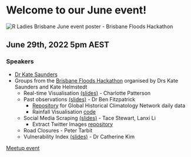 # Welcome to our June event!

![R Ladies Brisbane June event poster - Brisbane Floods Hackathon](./June_Kate_Hackathon.jpg)

## June 29th, 2022 5pm AEST

### Speakers

* [Dr Kate Saunders](https://twitter.com/KateRobSau)
* Groups from the [Brisbane Floods Hackathon](https://www.eventbrite.com.au/e/rapid-response-hackathon-to-the-recent-floods-tickets-290258299387?keep_tld=1) organised by Drs Kate Saunders and Kate Helmstedt
  * Real-time Visualisation [(slides)](https://github.com/rladies/meetup-presentations_brisbane/blob/master/2022/06/Realtime_vis/Real-time%20visualisation%20presentation%202.pdf) - Charlotte Patterson
  * Past observations [(slides)](https://github.com/rladies/meetup-presentations_brisbane/blob/master/2022/06/PastObservations/Past_Observations_Group_Slides.pdf) - Dr Ben Fitzpatrick
    * [Repository](https://github.com/katerobsau/conversationNSWFloods) for Global Historical Climatology Network daily data
    * Rainfall Visualisation [code](https://github.com/katerobsau/QUTCDS_Hackathon/tree/main/comparing_extreme_events/rainfall) 
  * Social Media Scraping [(slides)](https://github.com/rladies/meetup-presentations_brisbane/blob/master/2022/06/SocialMediaScraping/SocialMediaScraping.pdf) - Tace Stewart, Lanxi Li
    * Extract Twitter Images [repository](https://github.com/DaisyWatermelon/ExtractTwitterImages)
  * Road Closures - Peter Tarbit
  * Vulnerability Index [(slides)](http://htmlpreview.github.io/?https://github.com/rladies/meetup-presentations_brisbane/blob/master/2022/06/VulnerabilityIndex/20220629_VulnerabilityI_RLadiesHackathon.html) - Dr Catherine Kim
  
[Meetup event](https://www.meetup.com/rladies-brisbane/events/286604612/)
